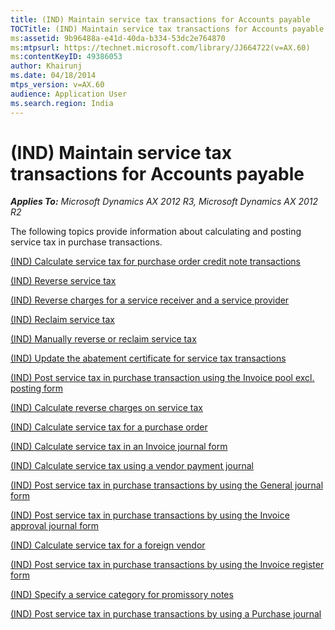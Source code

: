 ```yaml
---
title: (IND) Maintain service tax transactions for Accounts payable
TOCTitle: (IND) Maintain service tax transactions for Accounts payable
ms:assetid: 9b96488a-e41d-40da-b334-53dc2e764870
ms:mtpsurl: https://technet.microsoft.com/library/JJ664722(v=AX.60)
ms:contentKeyID: 49386053
author: Khairunj
ms.date: 04/18/2014
mtps_version: v=AX.60
audience: Application User
ms.search.region: India
---
```


# (IND) Maintain service tax transactions for Accounts payable 


_**Applies To:** Microsoft Dynamics AX 2012 R3, Microsoft Dynamics AX 2012 R2_

The following topics provide information about calculating and posting service tax in purchase transactions.

[(IND) Calculate service tax for purchase order credit note transactions](ind-calculate-service-tax-for-purchase-order-credit-note-transactions.md)

[(IND) Reverse service tax](ind-reverse-service-tax.md)

[(IND) Reverse charges for a service receiver and a service provider](ind-reverse-charges-for-a-service-receiver-and-a-service-provider.md)

[(IND) Reclaim service tax](ind-reclaim-service-tax.md)

[(IND) Manually reverse or reclaim service tax](ind-manually-reverse-or-reclaim-service-tax.md)

[(IND) Update the abatement certificate for service tax transactions](ind-update-the-abatement-certificate-for-service-tax-transactions.md)

[(IND) Post service tax in purchase transaction using the Invoice pool excl. posting form](ind-post-service-tax-in-purchase-transaction-using-the-invoice-pool-excl-posting-form.md)

[(IND) Calculate reverse charges on service tax](ind-calculate-reverse-charges-on-service-tax.md)

[(IND) Calculate service tax for a purchase order](ind-calculate-service-tax-for-a-purchase-order.md)

[(IND) Calculate service tax in an Invoice journal form](ind-calculate-service-tax-in-an-invoice-journal-form.md)

[(IND) Calculate service tax using a vendor payment journal](ind-calculate-service-tax-using-a-vendor-payment-journal.md)

[(IND) Post service tax in purchase transactions by using the General journal form](ind-post-service-tax-in-purchase-transactions-by-using-the-general-journal-form.md)

[(IND) Post service tax in purchase transactions by using the Invoice approval journal form](ind-post-service-tax-in-purchase-transactions-by-using-the-invoice-approval-journal-form.md)

[(IND) Calculate service tax for a foreign vendor](ind-calculate-service-tax-for-a-foreign-vendor.md)

[(IND) Post service tax in purchase transactions by using the Invoice register form](ind-post-service-tax-in-purchase-transactions-by-using-the-invoice-register-form.md)

[(IND) Specify a service category for promissory notes](ind-specify-a-service-category-for-promissory-notes.md)

[(IND) Post service tax in purchase transactions by using a Purchase journal](ind-post-service-tax-in-purchase-transactions-by-using-a-purchase-journal.md)

  


